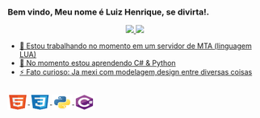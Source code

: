 
### Bem vindo, Meu nome é Luiz Henrique, se divirta!.


<div align="center">
  <a href="https://github.com/Ludzy">
  <img height="180em" src="https://github-readme-stats.vercel.app/api?username=Ludzy&show_icons=true&theme=dark&include_all_commits=true&count_private=true"/>
  <img height="180em" src="https://github-readme-stats.vercel.app/api/top-langs/?username=Ludzy&layout=compact&langs_count=4&theme=dark"/>
</div>


- 🔭 Estou trabalhando no momento em um servidor de MTA (linguagem LUA)
- 🌱 No momento estou aprendendo C# & Python
- ⚡ Fato curioso: Ja mexi com modelagem,design entre diversas coisas

<div style="display: inline_block"><br>
  <img align="center" alt="HTML" height="30" width="40" src="https://raw.githubusercontent.com/devicons/devicon/master/icons/html5/html5-original.svg">
  <img align="center" alt="CSS" height="30" width="40" src="https://raw.githubusercontent.com/devicons/devicon/master/icons/css3/css3-original.svg">
  <img align="center" alt="Python" height="30" width="40" src="https://raw.githubusercontent.com/devicons/devicon/master/icons/python/python-original.svg">
  <img align="center" alt="C#" height="30" width="40" src="https://raw.githubusercontent.com/devicons/devicon/master/icons/csharp/csharp-original.svg">
</div>
